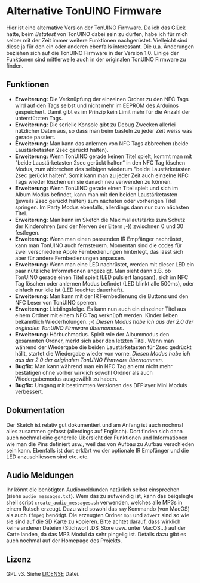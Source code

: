 Alternative TonUINO Firmware
============================

Hier ist eine alternative Version der TonUINO Firmware. Da ich das Glück hatte, beim _Betatest_ von TonUINO dabei sein zu dürfen, habe ich für mich selber mit der Zeit immer weitere Funktionen nachgerüstet. Vielleicht sind diese ja für den ein oder anderen ebenfalls interessant. Die u.a. Änderungen beziehen sich auf die TonUINO Firmware in der Version 1.0. Einige der Funktionen sind mittlerweile auch in der originalen TonUINO Firmware zu finden.

## Funktionen

- **Erweiterung:** Die Verknüpfung der einzelnen Ordner zu den NFC Tags wird auf den Tags selbst und nicht mehr im EEPROM des Arduinos gespeichert. Damit gibt es im Prinzip kein Limit mehr für die Anzahl der unterstützten Tags.
- **Erweiterung:** Die serielle Konsole gibt zu Debug Zwecken allerlei nützlicher Daten aus, so dass man beim basteln zu jeder Zeit weiss was gerade passiert.
- **Erweiterung:** Man kann das anlernen von NFC Tags abbrechen (beide Laustärketasten 2sec gerückt halten).
- **Erweiterung:** Wenn TonUINO gerade keinen Titel spielt, kommt man mit "beide Laustärketasten 2sec gerückt halten“ in den NFC Tag löschen Modus, zum abbrechen des selbigen wiederum "beide Laustärketasten 2sec gerückt halten“. Somit kann man zu jeder Zeit auch einzelne NFC Tags wieder löschen um sie danach neu verwenden zu können.
- **Erweiterung:** Wenn TonUINO gerade einen Titel spielt und sich im Album Modus befindet, kann man mit den beiden Laustärketasten (jeweils 2sec gerückt halten) zum nächsten oder vorherigen Titel springen. Im Party Modus ebenfalls, allerdings dann nur zum nächsten Titel.
- **Erweiterung:** Man kann im Sketch die Maximallautstärke zum Schutz der Kinderohren (und der Nerven der Eltern ;-)) zwischnen 0 und 30 festlegen.
- **Erweiterung:** Wenn man einen passenden IR Empfänger nachrüstet, kann man TonUINO auch fernsteuern. Momentan sind die codes für zwei verschiedene Apple Fernbedienungen hinterlegt, das lässt sich aber für andere Fernbedienungen anpassen.
- **Erweiterung:** Wenn man eine LED nachrüstet, werden mit dieser LED ein paar nützliche Informationen angezeigt. Man sieht dann z.B. ob TonUINO gerade einen Titel spielt (LED pulsiert langsam), sich im NFC Tag löschen oder anlernen Modus befindet (LED blinkt alle 500ms), oder einfach nur idle ist (LED leuchtet dauerhaft).
- **Erweiterung:** Man kann mit der IR Fernbedienung die Buttons und den NFC Leser von TonUINO sperren.
- **Erweiterung:** Lieblingsfolge. Es kann nun auch ein einzelner Titel aus einem Ordner mit einem NFC Tag verknüpft werden. Kinder lieben bekanntlich Wiederholungen. ;-) _Diesen Modus habe ich aus der 2.0 der originalen TonUINO Firmware übernommen._
- **Erweiterung:** Hörbuchmodus. Spielt wie der Albummodus den gesammten Ordner, merkt sich aber den letzten Titel. Wenn man während der Wiedergabe die beiden Laustärketasten für 2sec gedrückt hällt, startet die Wiedergabe wieder von vorne. _Diesen Modus habe ich aus der 2.0 der originalen TonUINO Firmware übernommen._
- **Bugfix:** Man kann während man ein NFC Tag anlernt nicht mehr bestätigen ohne vorher wirklich sowohl Ordner als auch Wiedergabemodus ausgewählt zu haben.
- **Bugfix:** Umgang mit bestimmten Versionen des DFPlayer Mini Moduls verbessert.

## Dokumentation

Der Sketch ist relativ gut dokumentiert und am Anfang ist auch nochmal alles zusammen gefasst (allerdings auf Englisch). Dort finden sich dann auch nochmal eine generelle Übersicht der Funktionen und Informationen wie man die Pins definiert usw., weil das von Aufbau zu Aufbau verschieden sein kann. Ebenfalls ist dort erklärt wo der optionale IR Empfänger und die LED anzuschliessen sind etc. etc.

## Audio Meldungen

Ihr könnt die benötigten Audiomeldunden natürlich selbst einsprechen (siehe `audio_messages.txt`). Wem das zu aufwendig ist, kann das beigelegte shell script `create_audio_messages.sh` verwenden, welches alle MP3s in einem Rutsch erzeugt. Dazu wird sowohl das `say` Kommando (von MacOS) als auch `ffmpeg` benötigt. Die erzeugten Ordner `mp3` und `advert` sind so wie sie sind auf die SD Karte zu kopieren. Bitte achtet darauf, dass wirklich keine anderen Dateien (Stichwort .DS_Store usw. unter MacOS...) auf der Karte landen, da das MP3 Modul da sehr pingelig ist. Details dazu gibt es auch nochmal auf der Homepage des Projekts.

## Lizenz

GPL v3. Siehe [LICENSE](https://github.com/seisfeld/TonUINO/blob/master/LICENSE) Datei.
